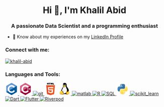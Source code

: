 <h1 align="center">Hi 👋, I'm Khalil Abid</h1>
<h3 align="center">A passionate Data Scientist and a programming enthusiast</h3>

- 📄 Know about my experiences on my [LinkedIn Profile](https://www.linkedin.com/in/khalilabid/)

<h3 align="left">Connect with me:</h3>
<p align="left">
<a href="https://linkedin.com/in/khalilabid" target="blank"><img align="center" src="https://cdn.jsdelivr.net/npm/simple-icons@3.0.1/icons/linkedin.svg" alt="khalil-abid" height="30" width="40" /></a>
</p>

<h3 align="left">Languages and Tools:</h3>
<p align="left"> <a href="https://www.cprogramming.com/" target="_blank"> <img src="https://raw.githubusercontent.com/devicons/devicon/master/icons/c/c-original.svg" alt="c" width="40" height="40"/> </a> <a href="https://www.w3schools.com/cpp/" target="_blank"> <img src="https://raw.githubusercontent.com/devicons/devicon/master/icons/cplusplus/cplusplus-original.svg" alt="cplusplus" width="40" height="40"/> </a> <a href="https://git-scm.com/" target="_blank"> <img src="https://www.vectorlogo.zone/logos/git-scm/git-scm-icon.svg" alt="git" width="40" height="40"/> </a> <a href="https://www.w3schools.com/html/" target="_blank"> <img src="https://raw.githubusercontent.com/devicons/devicon/master/icons/html5/html5-original-wordmark.svg" alt="html5" width="40" height="40"/></a> <a href="https://www.linux.org/" target="_blank"> <img src="https://raw.githubusercontent.com/devicons/devicon/master/icons/linux/linux-original.svg" alt="linux" width="40" height="40"/> </a> <a href="https://www.mathworks.com/" target="_blank"> <img src="https://upload.wikimedia.org/wikipedia/commons/thumb/2/21/Matlab_Logo.png/667px-Matlab_Logo.png" alt="matlab" width="40" height="40"/> </a> <a href="https://www.r-project.org/" target="_blank"> <img src="https://www.r-project.org/Rlogo.png" alt="R" width="40" height="40"/> <a href="https://www.w3schools.com/sql/" target="_blank"> <img src="https://3wa.fr/wp-content/webp-express/webp-images/doc-root/wp-content/uploads/2020/04/sql-logo.png.webp" alt="SQL" width="40" height="40"/> </a> <a href="https://www.python.org" target="_blank"> <img src="https://raw.githubusercontent.com/devicons/devicon/master/icons/python/python-original.svg" alt="python" width="40" height="40"/> </a><a href="https://scikit-learn.org/" target="_blank"> <img src="https://upload.wikimedia.org/wikipedia/commons/0/05/Scikit_learn_logo_small.svg" alt="scikit_learn" width="40" height="40"/> </a><a href="https://dart.dev/" target="_blank"> <img src="https://upload.wikimedia.org/wikipedia/commons/thumb/7/7e/Dart-logo.png/600px-Dart-logo.png" alt="Dart" width="40" height="40"/> </a><a href="https://flutter.dev/" target="_blank"> <img src="https://logowik.com/content/uploads/images/flutter5786.jpg" alt="Flutter" width="40" height="40"/> </a>
<a href="https://riverpod.dev/" target="_blank"> <img src="https://riverpod.dev/img/logo.svg" alt="Riverpod" width="40" height="40"/> </a>


